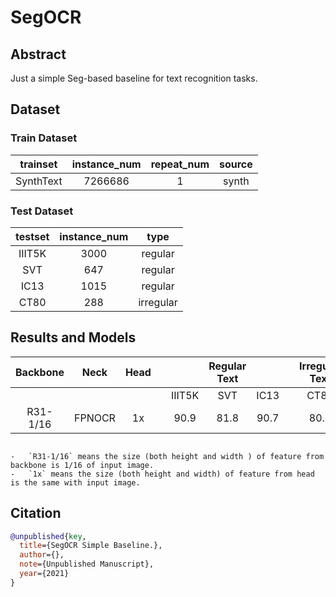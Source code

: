 # SegOCR

<!-- [ALGORITHM] -->
## Abstract

Just a simple Seg-based baseline for text recognition tasks.


## Dataset

### Train Dataset

| trainset  | instance_num | repeat_num | source |
| :-------: | :----------: | :--------: | :----: |
| SynthText |   7266686    |     1      | synth  |

### Test Dataset

| testset | instance_num |   type    |
| :-----: | :----------: | :-------: |
| IIIT5K  |     3000     |  regular  |
|   SVT   |     647      |  regular  |
|  IC13   |     1015     |  regular  |
|  CT80   |     288      | irregular |

## Results and Models

| Backbone |  Neck  | Head  |       |        | Regular Text |       |       | Irregular Text |                                                                                           download                                                                                           |
| :------: | :----: | :---: | :---: | :----: | :----------: | :---: | :---: | :------------: | :------------------------------------------------------------------------------------------------------------------------------------------------------------------------------------------: |
|          |        |       |       | IIIT5K |     SVT      | IC13  |       |      CT80      |                                                                                                                                                                                              |
| R31-1/16 | FPNOCR |  1x   |       |  90.9  |     81.8     | 90.7  |       |      80.9      | [model](https://download.openmmlab.com/mmocr/textrecog/seg/seg_r31_1by16_fpnocr_academic-72235b11.pth) \| [log](https://download.openmmlab.com/mmocr/textrecog/seg/20210325_112835.log.json) |

```{note}

-   `R31-1/16` means the size (both height and width ) of feature from backbone is 1/16 of input image.
-   `1x` means the size (both height and width) of feature from head is the same with input image.
```

## Citation

```bibtex
@unpublished{key,
  title={SegOCR Simple Baseline.},
  author={},
  note={Unpublished Manuscript},
  year={2021}
}
```
